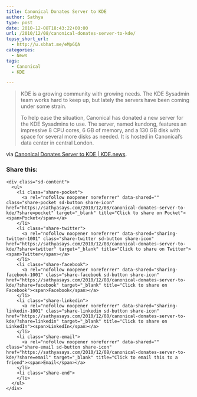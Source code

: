 ```yaml
---
title: Canonical Donates Server to KDE
author: Sathya
type: post
date: 2010-12-08T18:43:22+00:00
url: /2010/12/08/canonical-donates-server-to-kde/
topsy_short_url:
  - http://u.sbhat.me/eMp6QA
categories:
  - News
tags:
  - Canonical
  - KDE

---
```

> KDE is a growing community with growing needs. The KDE Sysadmin team works hard to keep up, but lately the servers have been coming under some strain.
> 
> To help ease the situation, Canonical has donated a new server for the KDE Sysadmins to use. The server, named kundong, features an impressive 8 CPU cores, 6 GB of memory, and a 130 GB disk with space for several more disks as needed. It is hosted in Canonical&#8217;s data center in central London.

via [Canonical Donates Server to KDE | KDE.news][1].

<div class="sharedaddy sd-sharing-enabled">
  <div class="robots-nocontent sd-block sd-social sd-social-icon-text sd-sharing">
    <h3 class="sd-title">
      Share this:
    </h3>
    
    <div class="sd-content">
      <ul>
        <li class="share-pocket">
          <a rel="nofollow noopener noreferrer" data-shared="" class="share-pocket sd-button share-icon" href="https://sathyasays.com/2010/12/08/canonical-donates-server-to-kde/?share=pocket" target="_blank" title="Click to share on Pocket"><span>Pocket</span></a>
        </li>
        <li class="share-twitter">
          <a rel="nofollow noopener noreferrer" data-shared="sharing-twitter-1001" class="share-twitter sd-button share-icon" href="https://sathyasays.com/2010/12/08/canonical-donates-server-to-kde/?share=twitter" target="_blank" title="Click to share on Twitter"><span>Twitter</span></a>
        </li>
        <li class="share-facebook">
          <a rel="nofollow noopener noreferrer" data-shared="sharing-facebook-1001" class="share-facebook sd-button share-icon" href="https://sathyasays.com/2010/12/08/canonical-donates-server-to-kde/?share=facebook" target="_blank" title="Click to share on Facebook"><span>Facebook</span></a>
        </li>
        <li class="share-linkedin">
          <a rel="nofollow noopener noreferrer" data-shared="sharing-linkedin-1001" class="share-linkedin sd-button share-icon" href="https://sathyasays.com/2010/12/08/canonical-donates-server-to-kde/?share=linkedin" target="_blank" title="Click to share on LinkedIn"><span>LinkedIn</span></a>
        </li>
        <li class="share-email">
          <a rel="nofollow noopener noreferrer" data-shared="" class="share-email sd-button share-icon" href="https://sathyasays.com/2010/12/08/canonical-donates-server-to-kde/?share=email" target="_blank" title="Click to email this to a friend"><span>Email</span></a>
        </li>
        <li class="share-end">
        </li>
      </ul>
    </div>
  </div>
</div>

 [1]: http://dot.kde.org/2010/12/08/canonical-donates-server-kde